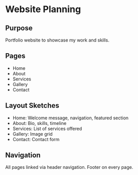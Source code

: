 # Website Planning

## Purpose
Portfolio website to showcase my work and skills.

## Pages
- Home
- About
- Services
- Gallery
- Contact

## Layout Sketches
- Home: Welcome message, navigation, featured section
- About: Bio, skills, timeline
- Services: List of services offered
- Gallery: Image grid
- Contact: Contact form

## Navigation
All pages linked via header navigation. Footer on every page.
